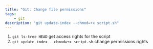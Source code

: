 ```yaml
---
title: "Git: Change file permissions" 
tags: 
    - git
description: "git update-index --chmod=+x script.sh"
---
```


1. `git ls-tree HEAD` get access rights for the script
2. `git update-index --chmod=+x script.sh`  change permissions rights